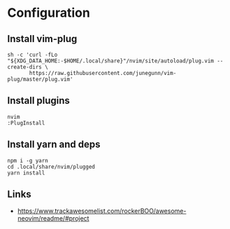 # Configuration

## Install vim-plug

```
sh -c 'curl -fLo "${XDG_DATA_HOME:-$HOME/.local/share}"/nvim/site/autoload/plug.vim --create-dirs \
       https://raw.githubusercontent.com/junegunn/vim-plug/master/plug.vim'
```

## Install plugins

```
nvim 
:PlugInstall
```

## Install yarn and deps

```
npm i -g yarn
cd .local/share/nvim/plugged
yarn install
```

## Links
* https://www.trackawesomelist.com/rockerBOO/awesome-neovim/readme/#project
